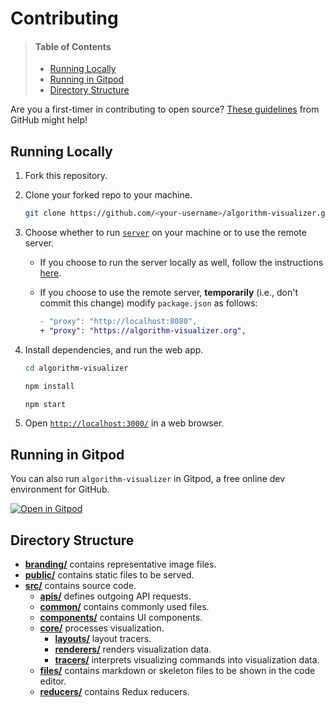 # Contributing

> #### Table of Contents
> - [Running Locally](#running-locally)
> - [Running in Gitpod](#running-in-gitpod)
> - [Directory Structure](#directory-structure)

Are you a first-timer in contributing to open source? [These guidelines](https://opensource.guide/how-to-contribute/#how-to-submit-a-contribution) from GitHub might help!

## Running Locally

1. Fork this repository.

2. Clone your forked repo to your machine.

    ```bash
    git clone https://github.com/<your-username>/algorithm-visualizer.git    
    ```
    
3. Choose whether to run [`server`](https://github.com/algorithm-visualizer/server) on your machine or to use the remote server.
    - If you choose to run the server locally as well, follow the instructions [here](https://github.com/algorithm-visualizer/server/blob/master/CONTRIBUTING.md#running-locally).

    - If you choose to use the remote server, **temporarily** (i.e., don't commit this change) modify `package.json` as follows:
        ```diff
        - "proxy": "http://localhost:8080",
        + "proxy": "https://algorithm-visualizer.org",
        ```

4. Install dependencies, and run the web app.

    ```bash
    cd algorithm-visualizer

    npm install
    
    npm start
    ```
    
5. Open [`http://localhost:3000/`](http://localhost:3000/) in a web browser.

## Running in Gitpod

You can also run `algorithm-visualizer` in Gitpod, a free online dev environment for GitHub.

[![Open in Gitpod](https://gitpod.io/button/open-in-gitpod.svg)](https://gitpod.io/#https://github.com/Soecka/algorithm-visualizer)

## Directory Structure

- [**branding/**](branding) contains representative image files.
- [**public/**](public) contains static files to be served.
- [**src/**](src) contains source code. 
    - [**apis/**](src/apis) defines outgoing API requests.
    - [**common/**](src/common) contains commonly used files.
    - [**components/**](src/components) contains UI components.
    - [**core/**](src/core) processes visualization.
        - [**layouts/**](src/core/layouts) layout tracers.
        - [**renderers/**](src/core/renderers) renders visualization data.
        - [**tracers/**](src/core/tracers) interprets visualizing commands into visualization data.
    - [**files/**](src/files) contains markdown or skeleton files to be shown in the code editor.
    - [**reducers/**](src/reducers) contains Redux reducers.

